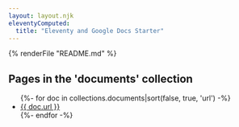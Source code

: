 ```yaml
---
layout: layout.njk
eleventyComputed:
  title: "Eleventy and Google Docs Starter"
---
```


{% renderFile "README.md" %}

## Pages in the 'documents' collection

<ul>
{%- for doc in collections.documents|sort(false, true, 'url') -%}
  <li><a href="{{ doc.url }}">{{ doc.url }}</a></li>
{%- endfor -%}
</ul>